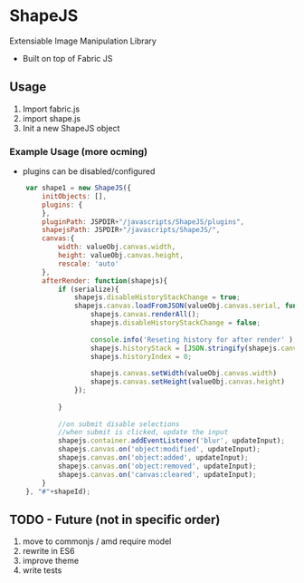 # ShapeJS
Extensiable Image Manipulation Library
- Built on top of Fabric JS

## Usage
1. Import fabric.js
2. import shape.js
3. Init a new ShapeJS object

### Example Usage (more ocming)

- plugins can be disabled/configured

```javascript
    var shape1 = new ShapeJS({
    	initObjects: [],
    	plugins: {
    	},
    	pluginPath: JSPDIR+"/javascripts/ShapeJS/plugins",
    	shapejsPath: JSPDIR+"/javascripts/ShapeJS/",
    	canvas:{
    		width: valueObj.canvas.width,
    		height: valueObj.canvas.height,
    		rescale: 'auto'
    	},
    	afterRender: function(shapejs){
    		if (serialize){
    			shapejs.disableHistoryStackChange = true;
    			shapejs.canvas.loadFromJSON(valueObj.canvas.serial, function(){
    				shapejs.canvas.renderAll();
    				shapejs.disableHistoryStackChange = false;
    				
    				console.info('Reseting history for after render' );
    				shapejs.historyStack = [JSON.stringify(shapejs.canvas)];
    				shapejs.historyIndex = 0;
    				
    				shapejs.canvas.setWidth(valueObj.canvas.width)
    				shapejs.canvas.setHeight(valueObj.canvas.height)
    			});
    			
    		}
    		
    		//on submit disable selections
    		//when submit is clicked, update the input	
    		shapejs.container.addEventListener('blur', updateInput);
    		shapejs.canvas.on('object:modified', updateInput);
    		shapejs.canvas.on('object:added', updateInput);
    		shapejs.canvas.on('object:removed', updateInput);
    		shapejs.canvas.on('canvas:cleared', updateInput);
    	}
    }, "#"+shapeId);
```

## TODO - Future (not in specific order)
1. move to commonjs / amd require model
2. rewrite in ES6
3. improve theme
4. write tests
